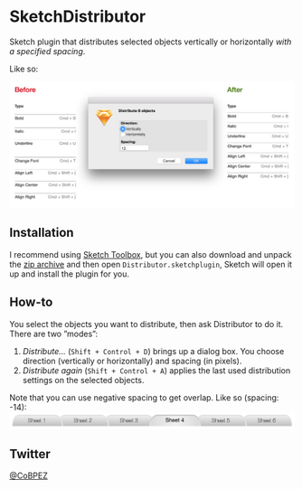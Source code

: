 # SketchDistributor
Sketch plugin that distributes selected objects vertically or horizontally *with a specified spacing*.

Like so:

![Distribution in action](distribution.png "Distribution by pixel")

## Installation

I recommend using [Sketch Toolbox](http://sketchtoolbox.com), but you can also download and unpack the [zip archive](https://github.com/PEZ/SketchDistributor/archive/master.zip) and then open `Distributor.sketchplugin`, Sketch will open it up and install the plugin for you. 

## How-to

You select the objects you want to distribute, then ask Distributor to do it. There are two ”modes”:

1. *Distribute...* (`Shift + Control + D`) brings up a dialog box. You choose direction (vertically or horizontally) and spacing (in pixels).
1. *Distribute again* (`Shift + Control + A`) applies the last used distribution settings on the selected objects.

Note that you can use negative spacing to get overlap. Like so (spacing: -14):
![Tabs distributed -14px](tabs.png "Using -14px")

## Twitter
[@CoBPEZ](https://twitter.com/cobpez)

